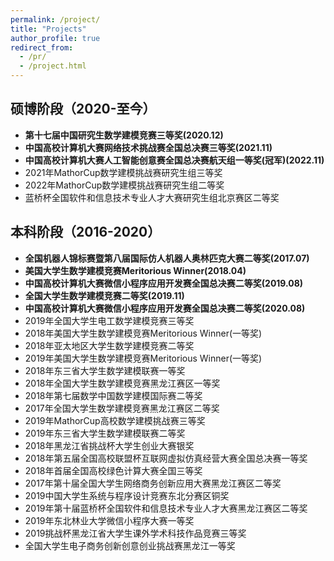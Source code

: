 ```yaml
---
permalink: /project/
title: "Projects"
author_profile: true
redirect_from: 
  - /pr/
  - /project.html
---
```


## 硕博阶段（2020-至今）
- **第十七届中国研究生数学建模竞赛三等奖(2020.12)**
- **中国高校计算机大赛网络技术挑战赛全国总决赛三等奖(2021.11)**
- **中国高校计算机大赛人工智能创意赛全国总决赛航天组一等奖(冠军)(2022.11)**
- 2021年MathorCup数学建模挑战赛研究生组三等奖
- 2022年MathorCup数学建模挑战赛研究生组二等奖
- 蓝桥杯全国软件和信息技术专业人才大赛研究生组北京赛区二等奖



## 本科阶段（2016-2020）
- **全国机器人锦标赛暨第八届国际仿人机器人奥林匹克大赛二等奖(2017.07)**
- **美国大学生数学建模竞赛Meritorious Winner(2018.04)**
- **中国高校计算机大赛微信小程序应用开发赛全国总决赛二等奖(2019.08)**
- **全国大学生数学建模竞赛二等奖(2019.11)**
- **中国高校计算机大赛微信小程序应用开发赛全国总决赛二等奖(2020.08)**
- 2019年全国大学生电工数学建模竞赛三等奖
- 2018年美国大学生数学建模竞赛Meritorious  Winner(一等奖)
- 2018年亚太地区大学生数学建模竞赛二等奖
- 2019年美国大学生数学建模竞赛Meritorious  Winner(一等奖)
- 2018年东三省大学生数学建模联赛一等奖
- 2018年全国大学生数学建模竞赛黑龙江赛区一等奖
- 2018年第七届数学中国数学建模国际赛二等奖
- 2017年全国大学生数学建模竞赛黑龙江赛区二等奖
- 2019年MathorCup高校数学建模挑战赛三等奖
- 2019年东三省大学生数学建模联赛二等奖     
- 2018年黑龙江省挑战杯大学生创业大赛银奖
- 2018年第五届全国高校联盟杯互联网虚拟仿真经营大赛全国总决赛一等奖
- 2018年首届全国高校绿色计算大赛全国三等奖
- 2017年第十届全国大学生网络商务创新应用大赛黑龙江赛区二等奖
- 2019中国大学生系统与程序设计竞赛东北分赛区铜奖
- 2019年第十届蓝桥杯全国软件和信息技术专业人才大赛黑龙江赛区二等奖
- 2019年东北林业大学微信小程序大赛一等奖
- 2019挑战杯黑龙江省大学生课外学术科技作品竞赛三等奖
- 全国大学生电子商务创新创意创业挑战赛黑龙江一等奖




